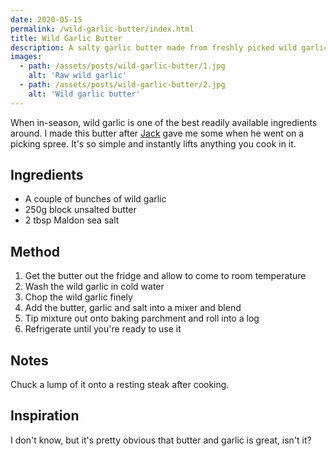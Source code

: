 ```yaml
---
date: 2020-05-15
permalink: /wild-garlic-butter/index.html
title: Wild Garlic Butter
description: A salty garlic butter made from freshly picked wild garlic.
images:
  - path: /assets/posts/wild-garlic-butter/1.jpg
    alt: 'Raw wild garlic'
  - path: /assets/posts/wild-garlic-butter/2.jpg
    alt: 'Wild garlic butter'
---
```


When in-season, wild garlic is one of the best readily available ingredients around. I made this butter after [Jack](https://www.instagram.com/jacksails/) gave me some when he went on a picking spree. It's so simple and instantly lifts anything you cook in it.

## Ingredients

* A couple of bunches of wild garlic
* 250g block unsalted butter
* 2 tbsp Maldon sea salt

## Method

1. Get the butter out the fridge and allow to come to room temperature
1. Wash the wild garlic in cold water
1. Chop the wild garlic finely
1. Add the butter, garlic and salt into a mixer and blend
1. Tip mixture out onto baking parchment and roll into a log
1. Refrigerate until you're ready to use it

## Notes

Chuck a lump of it onto a resting steak after cooking.

## Inspiration

I don't know, but it's pretty obvious that butter and garlic is great, isn't it?
